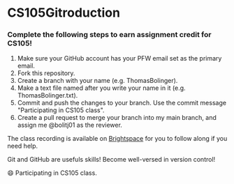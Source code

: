 # CS105Gitroduction
### Complete the following steps to earn assignment credit for CS105!
1. Make sure your GitHub account has your PFW email set as the primary email.
1. Fork this repository.
1. Create a branch with your name (e.g. ThomasBolinger).
1. Make a text file named after you write your name in it (e.g. ThomasBolinger.txt).
1. Commit and push the changes to your branch. Use the commit message "Participating in CS105 class".
1. Create a pull request to merge your branch into my main branch, and assign me @bolitj01 as the reviewer.

The class recording is available on [Brightspace](https://purdue.brightspace.com/) for you to follow along if you need help.

Git and GitHub are usefuls skills!
Become well-versed in version control!

:smile:
Participating in CS105 class.

